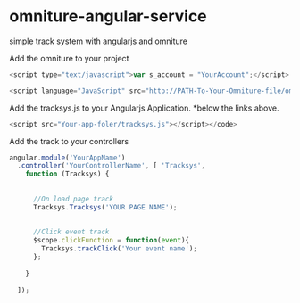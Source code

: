 omniture-angular-service
========================

simple track system with angularjs and omniture

Add the omniture to your project
```javascript
<script type="text/javascript">var s_account = "YourAccount";</script>
```
```javascript
<script language="JavaScript" src="http://PATH-To-Your-Omniture-file/omniture.js"></script>
```
Add the tracksys.js to your Angularjs Application. *below the links above.
```javascript
<script src="Your-app-foler/tracksys.js"></script></code>
```

Add the track to your controllers


```javascript
angular.module('YourAppName')
  .controller('YourControllerName', [ 'Tracksys',
    function (Tracksys) {
 
     
      //On load page track
      Tracksys.Tracksys('YOUR PAGE NAME');
      
      
      //Click event track
      $scope.clickFunction = function(event){
        Tracksys.trackClick('Your event name');
      };
      
    }
    
  ]);
```
